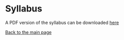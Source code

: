 # Syllabus

A PDF version of the syllabus can be downloaded [here](https://github.com/cddesja/epsy8266/course_materials/syllabus.pdf)

[Back to the main page](README.md)
